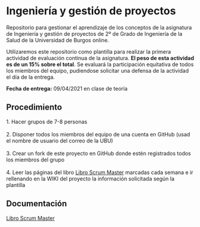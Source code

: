 <h1>Ingeniería y gestión de proyectos</h1>

Repositorio para gestionar el aprendizaje de los conceptos de la asignatura de Ingeniería y gestión de proyectos de 2º de Grado de Ingeniería de la Salud de la Universidad de Burgos online.

Utilizaremos este repositorio como plantilla para realizar la primera actividad de evaluación continua de la asignatura. <b>El peso de esta actividad es de un 15% sobre el total</b>. Se evaluará la participación equitativa de todos los miembros del equipo, pudiendose solicitar una defensa de la actividad el día de la entrega. 

<b>Fecha de entrega:</b> 09/04/2021 en clase de teoría

<h2>Procedimiento</h2>
1. Hacer grupos de 7-8 personas<br></br>
2. Disponer todos los miembros del equipo de una cuenta en GitHub (usad el nombre de usuario del correo de la UBU)<br></br>
3. Crear un fork de este proyecto en GitHub donde estén registrados todos los miembros del grupo<br></br>
4. Leer las páginas del libro <a href="https://www.scrummanager.net/bok/index.php?title=Scrum_Manager_BoK">Libro Scrum Master</a> marcadas cada semana e ir rellenando en la WIKI del proyecto la información solicitada según la plantilla

<h2>Documentación</h2>
<a href="https://www.scrummanager.net/bok/index.php?title=Scrum_Manager_BoK">Libro Scrum Master</a>
